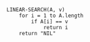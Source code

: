 ```pseudocode
LINEAR-SEARCH(A, v)
    for i = 1 to A.length
        if A[i] == v 
            return i
    return "NIL"
```

